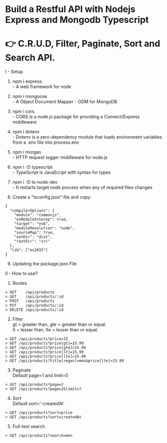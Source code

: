 # Build a Restful API with Nodejs  Express and Mongodb Typescript
# 👉 C.R.U.D, Filter, Paginate, Sort and Search API.
I - Setup
  1. npm i express.    
    - A web framework for node

  2. npm i mongoose      
    - A Object Document Mapper - ODM for MongoDB

  3. npm i cors      
    - CORS is a node.js package for providing a Connect/Express middleware

  4. npm i dotenv         
    - Dotenv is a zero-dependency module that loads environment variables from a .env file into process.env

  5. npm i morgan         
    - HTTP request logger middleware for node.js

  6. npm i -D typescript       
    - TypeScript is JavaScript with syntax for types

  7. npm i -D ts-node-dev       
    - It restarts target node process when any of required files changes

  8. Create a "tsconfig.json" file and copy:     
  
    {
      "compilerOptions": {
        "module": "commonjs",
        "esModuleInterop": true,
        "target": "es6",
        "moduleResolution": "node",
        "sourceMap": true,
        "outDir": "dist",
        "rootDir": "src"
      },
      "lib": ["es2015"]
    }

  9. Updating the package.json File

II - How to use?
  1. Routes  

    > GET    /api/products
    > GET    /api/products/:id
    > POST   /api/products
    > PUT    /api/products/:id
    > DELETE /api/products/:id

  2. Filter        
    gt = greater than, gte = greater than or equal.       
    lt = lesser than, lte = lesser than or equal.    
    
    > GET /api/products?price=15
    > GET /api/products?price[gt]=15.99
    > GET /api/products?price[gte]=15.99
    > GET /api/products?price[lt]=15.99
    > GET /api/products?price[lte]=15.99
    > GET /api/products?title[regex]=men&price[lte]=15.99

  3. Paginate               
    Default page=1 and limit=5    
    
    > GET /api/products?page=2
    > GET /api/products?page=2&limit=7

  4. Sort       
    Default sort='-createdAt'         
    
    > GET /api/products?sort=price
    > GET /api/products?sort=createdAt

  5. Full-text search    
  
    > GET /api/products?search=men